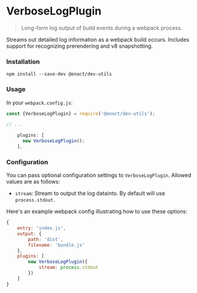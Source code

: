 # VerboseLogPlugin

> Long-form log output of build events during a webpack process.

Streams out detailed log information as a webpack build occurs. Includes support for recognizing prerendering and v8 snapshotting.

### Installation

```
npm install --save-dev @enact/dev-utils
```

### Usage

In your `webpack.config.js`:

```js
const {VerboseLogPlugin} = require('@enact/dev-utils');

// ...

    plugins: [
      new VerboseLogPlugin();
    ],
```

### Configuration
You can pass optional configuration settings to `VerboseLogPlugin`.
Allowed values are as follows:

- `stream`: Stream to output the log datainto. By default will use `process.stdout`.

Here's an example webpack config illustrating how to use these options:
```javascript
{
	entry: 'index.js',
	output: {
		path: 'dist',
		filename: 'bundle.js'
	},
	plugins: [
		new VerboseLogPlugin({
			stream: process.stdout
		})
	]
}
```
